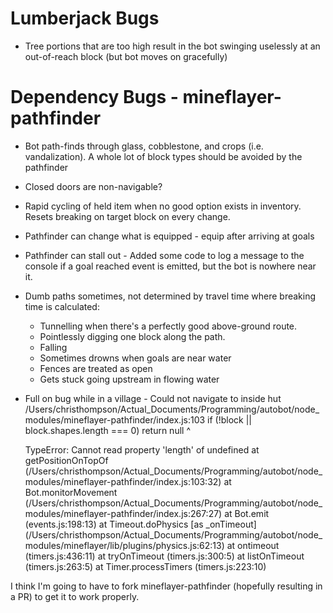 # Lumberjack Bugs
* Tree portions that are too high result in the bot swinging uselessly at an out-of-reach block (but bot moves on gracefully)

# Dependency Bugs - mineflayer-pathfinder
* Bot path-finds through glass, cobblestone, and crops (i.e. vandalization). A whole lot of block types should be avoided by the pathfinder
* Closed doors are non-navigable?
* Rapid cycling of held item when no good option exists in inventory. Resets breaking on target block on every change.
* Pathfinder can change what is equipped - equip after arriving at goals
* Pathfinder can stall out - Added some code to log a message to the console if a goal reached event is emitted, but the bot is nowhere near it.
* Dumb paths sometimes, not determined by travel time where breaking time is calculated:
	* Tunnelling when there's a perfectly good above-ground route.
	* Pointlessly digging one block along the path.
	* Falling
	* Sometimes drowns when goals are near water
	* Fences are treated as open
	* Gets stuck going upstream in flowing water
* Full on bug while in a village - Could not navigate to inside hut
	/Users/christhompson/Actual_Documents/Programming/autobot/node_modules/mineflayer-pathfinder/index.js:103
		if (!block || block.shapes.length === 0) return null
								^

	TypeError: Cannot read property 'length' of undefined
		at getPositionOnTopOf (/Users/christhompson/Actual_Documents/Programming/autobot/node_modules/mineflayer-pathfinder/index.js:103:32)
		at Bot.monitorMovement (/Users/christhompson/Actual_Documents/Programming/autobot/node_modules/mineflayer-pathfinder/index.js:267:27)
		at Bot.emit (events.js:198:13)
		at Timeout.doPhysics [as _onTimeout] (/Users/christhompson/Actual_Documents/Programming/autobot/node_modules/mineflayer/lib/plugins/physics.js:62:13)
		at ontimeout (timers.js:436:11)
		at tryOnTimeout (timers.js:300:5)
		at listOnTimeout (timers.js:263:5)
		at Timer.processTimers (timers.js:223:10)

I think I'm going to have to fork mineflayer-pathfinder (hopefully resulting in a PR) to get it to work properly.